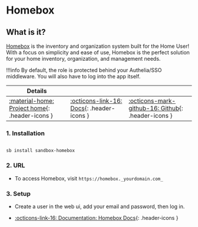 # Homebox

## What is it?

[Homebox](https://homebox.software/en/) is the inventory and organization system built for the Home User! With a focus on simplicity and ease of use, Homebox is the perfect solution for your home inventory, organization, and management needs.

!!!info
    By default, the role is protected behind your Authelia/SSO middleware. You will also have to log into the app itself.

| Details     |             |             |
|-------------|-------------|-------------|
| [:material-home: Project home](https://homebox.software/en/){: .header-icons } | [:octicons-link-16: Docs](https://homebox.software/en/quick-start.html){: .header-icons } | [:octicons-mark-github-16: Github](https://github.com/sysadminsmedia/homebox){: .header-icons } |

### 1. Installation

``` shell

sb install sandbox-homebox

```

### 2. URL

- To access Homebox, visit `https://homebox._yourdomain.com_`

### 3. Setup

- Create a user in the web ui, add your email and password, then log in.

- [:octicons-link-16: Documentation: Homebox Docs](https://homebox.software/en/quick-start.html){: .header-icons }

